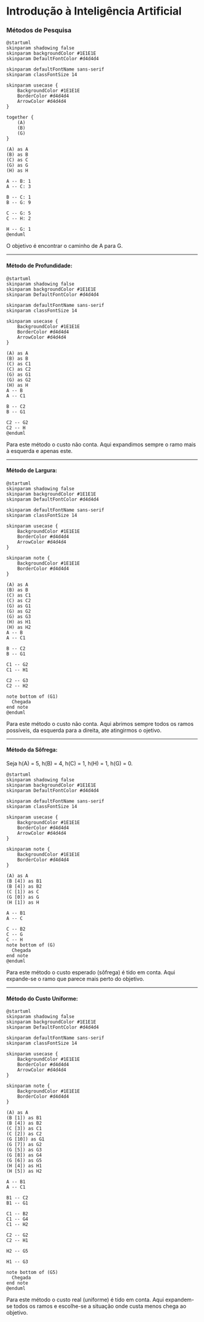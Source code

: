 # Introdução à Inteligência Artificial

### **Métodos de Pesquisa**

```plantuml
@startuml
skinparam shadowing false
skinparam backgroundColor #1E1E1E
skinparam DefaultFontColor #d4d4d4

skinparam defaultFontName sans-serif
skinparam classFontSize 14

skinparam usecase {
    BackgroundColor #1E1E1E
    BorderColor #d4d4d4
    ArrowColor #d4d4d4
}

together {
    (A)
    (B)
    (G)
}

(A) as A
(B) as B
(C) as C
(G) as G
(H) as H

A -- B: 1
A -- C: 3

B -- C: 1
B -- G: 9

C -- G: 5
C -- H: 2

H -- G: 1
@enduml
```
O objetivo é encontrar o caminho de A para G.

---

#### **Método de Profundidade:**

```plantuml
@startuml
skinparam shadowing false
skinparam backgroundColor #1E1E1E
skinparam DefaultFontColor #d4d4d4

skinparam defaultFontName sans-serif
skinparam classFontSize 14

skinparam usecase {
    BackgroundColor #1E1E1E
    BorderColor #d4d4d4
    ArrowColor #d4d4d4
}

(A) as A
(B) as B
(C) as C1
(C) as C2
(G) as G1
(G) as G2
(H) as H
A -- B
A -- C1

B -- C2
B -- G1

C2 -- G2
C2 -- H
@enduml
```

Para este método o custo não conta. Aqui expandimos sempre o ramo mais à esquerda e apenas este.

---

#### **Método de Largura:**

```plantuml
@startuml
skinparam shadowing false
skinparam backgroundColor #1E1E1E
skinparam DefaultFontColor #d4d4d4

skinparam defaultFontName sans-serif
skinparam classFontSize 14

skinparam usecase {
    BackgroundColor #1E1E1E
    BorderColor #d4d4d4
    ArrowColor #d4d4d4
}

skinparam note {
    BackgroundColor #1E1E1E
    BorderColor #d4d4d4
}

(A) as A
(B) as B
(C) as C1
(C) as C2
(G) as G1
(G) as G2
(G) as G3
(H) as H1
(H) as H2
A -- B
A -- C1

B -- C2
B -- G1

C1 -- G2
C1 -- H1

C2 -- G3
C2 -- H2

note bottom of (G1)
  Chegada
end note
@enduml
```

Para este método o custo não conta. Aqui abrimos sempre todos os ramos possíveis, da esquerda para a direita, ate atingirmos o ojetivo.

---

#### **Método da Sôfrega:**

Seja h(A) = 5, h(B) = 4, h(C) = 1, h(H) = 1, h(G) = 0.

```plantuml
@startuml
skinparam shadowing false
skinparam backgroundColor #1E1E1E
skinparam DefaultFontColor #d4d4d4

skinparam defaultFontName sans-serif
skinparam classFontSize 14

skinparam usecase {
    BackgroundColor #1E1E1E
    BorderColor #d4d4d4
    ArrowColor #d4d4d4
}

skinparam note {
    BackgroundColor #1E1E1E
    BorderColor #d4d4d4
}

(A) as A
(B [4]) as B1
(B [4]) as B2
(C [1]) as C
(G [0]) as G
(H [1]) as H

A -- B1
A -- C

C -- B2
C -- G
C -- H
note bottom of (G)
  Chegada
end note
@enduml
```

Para este método o custo esperado (sôfrega) é tido em conta. Aqui expande-se o ramo que parece mais perto do objetivo.

---

#### **Método do Custo Uniforme:**

```plantuml
@startuml
skinparam shadowing false
skinparam backgroundColor #1E1E1E
skinparam DefaultFontColor #d4d4d4

skinparam defaultFontName sans-serif
skinparam classFontSize 14

skinparam usecase {
    BackgroundColor #1E1E1E
    BorderColor #d4d4d4
    ArrowColor #d4d4d4
}

skinparam note {
    BackgroundColor #1E1E1E
    BorderColor #d4d4d4
}

(A) as A
(B [1]) as B1
(B [4]) as B2
(C [3]) as C1
(C [2]) as C2
(G [10]) as G1
(G [7]) as G2
(G [5]) as G3
(G [8]) as G4
(G [6]) as G5
(H [4]) as H1
(H [5]) as H2

A -- B1
A -- C1

B1 -- C2
B1 -- G1

C1 -- B2
C1 -- G4
C1 -- H2

C2 -- G2
C2 -- H1

H2 -- G5

H1 -- G3

note bottom of (G5)
  Chegada
end note
@enduml
```

Para este método o custo real (uniforme) é tido em conta. Aqui expandem-se todos os ramos e escolhe-se a situação onde custa menos chega ao objetivo.